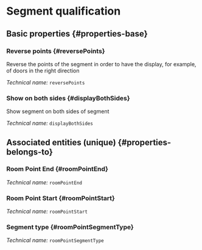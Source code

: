 # Segment qualification
<!--- THIS FILE IS GENERATED PLEASE DO NOT EDIT IT DIRECTLY --->



## Basic properties {#properties-base}

### Reverse points {#reversePoints}

Reverse the points of the segment in order to have the display, for example, of doors in the right direction

*Technical name:* ```reversePoints```

### Show on both sides {#displayBothSides}

Show segment on both sides of segment

*Technical name:* ```displayBothSides```


## Associated entities (unique) {#properties-belongs-to}

###  Room Point End {#roomPointEnd}



*Technical name:* ```roomPointEnd```

###  Room Point Start {#roomPointStart}



*Technical name:* ```roomPointStart```

### Segment type {#roomPointSegmentType}



*Technical name:* ```roomPointSegmentType```





